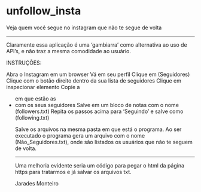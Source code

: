 # unfollow_insta
Veja quem você segue no instagram que não te segue de volta

****************************************************************************
Claramente essa aplicação é uma ‘gambiarra’ como alternativa ao uso de API’s, e não traz a mesma comodidade ao usuário.

INSTRUÇÕES:

Abra o Instagram em um browser
Vá em seu perfil
	Clique em (Seguidores)
	Clique com o botão direito dentro da sua lista de seguidores
	Clique em inspecionar elemento
	Copie a <ul> em que estão as <li> com os seus seguidores
	Salve em um bloco de notas com o nome (followers.txt)
Repita os passos acima para ‘Seguindo’ e salve como (following.txt)

Salve os arquivos na mesma pasta em que está o programa. Ao ser executado o programa gera um arquivo com o nome (Não_Seguidores.txt), onde são listados os usuários que não te seguem de volta.

____________________________________________________________________________
Uma melhoria evidente seria um código para pegar o html da página https para tratarmos e já salvar os arquivos txt.

Jarades Monteiro
